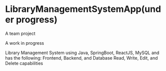 # LibraryManagementSystemApp(under progress)
A team project

A work in progress

Library Management System using Java, SpringBoot, ReactJS, MySQL and has the following:  Frontend, Backend, and Database Read, Write, Edit, and Delete capabilities

